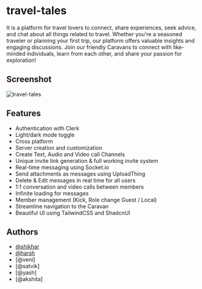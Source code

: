 # travel-tales

It is a platform for travel lovers to connect, share experiences, seek advice, and chat about all things related to travel. Whether you're a seasoned traveler or planning your first trip, our platform offers valuable insights and engaging discussions. Join our friendly Caravans to connect with like-minded individuals, learn from each other, and share your passion for exploration!


## Screenshot

![travel-tales](https://drive.google.com/file/d/1dpk6fGIxChokweTeio1nfqQlnNTsy_Sx/view?usp=drivesdk)


## Features

- Authentication with Clerk
- Light/dark mode toggle
- Cross platform
- Server creation and customization
- Create Text, Audio and Video call Channels
- Unique invite link generation & full working invite system
- Real-time messaging using Socket.io
- Send attachments as messages using UploadThing
- Delete & Edit messages in real time for all users
- 1:1 conversation and video calls between members
- Infinite loading for messages
- Member management (Kick, Role change Guest / Local)
- Streamline navigation to the Caravan
- Beautiful UI using TailwindCSS and ShadcnUI


## Authors

- [@shikhar](https://www.linkedin.com/in/shikhar-srivastava-563923251?utm_source=share&utm_campaign=share_via&utm_content=profile&utm_medium=android_app)
- [@harsh](https://www.linkedin.com/in/itsharshpro)
- [@veni]
- [@satvik]
- [@yash]
- [@akshita]
